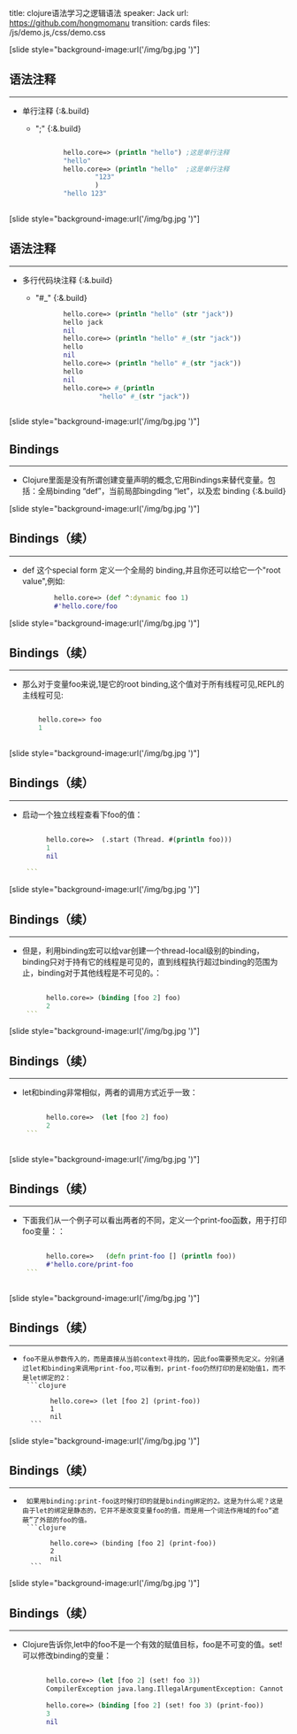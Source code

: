 title: clojure语法学习之逻辑语法
speaker: Jack
url: https://github.com/hongmomanu
transition: cards
files: /js/demo.js,/css/demo.css

[slide style="background-image:url('/img/bg.jpg	')"]

## 语法注释
----

* 单行注释 {:&.build} 
    * ";"  {:&.build}
        
         ```clojure
        
                hello.core=> (println "hello") ;这是单行注释  
                "hello"  
                hello.core=> (println "hello"  ;这是单行注释
                        "123"
                        )   
                "hello 123"  
                 
         ```
        
[slide style="background-image:url('/img/bg.jpg	')"]

## 语法注释
----

* 多行代码块注释 {:&.build} 
    * "#_" {:&.build}
                  
         ```clojure
                hello.core=> (println "hello" (str "jack"))
                hello jack
                nil  
                hello.core=> (println "hello" #_(str "jack"))
                hello
                nil
                hello.core=> (println "hello" #_(str "jack"))
                hello
                nil 
                hello.core=> #_(println 
                         "hello" #_(str "jack"))
                 
         ```

[slide style="background-image:url('/img/bg.jpg	')"]

## Bindings
----

* Clojure里面是没有所谓创建变量声明的概念,它用Bindings来替代变量。包括：全局binding “def”，当前局部bingding “let”，以及宏 binding {:&.build} 
    

[slide style="background-image:url('/img/bg.jpg	')"]

## Bindings（续）
----

*   def 这个special form 定义一个全局的 binding,并且你还可以给它一个"root value",例如:
    
       ```clojure
               hello.core=> (def ^:dynamic foo 1)
               #'hello.core/foo  
       ```

[slide style="background-image:url('/img/bg.jpg	')"]

## Bindings（续）
----
        
*   那么对于变量foo来说,1是它的root binding,这个值对于所有线程可见,REPL的主线程可见:
       ```clojure
       
           hello.core=> foo
           1
                
       ```

[slide style="background-image:url('/img/bg.jpg	')"]

## Bindings（续）
----

*   启动一个独立线程查看下foo的值：
       ```clojure
              
             hello.core=>  (.start (Thread. #(println foo)))
             1
             nil
                       
        ``` 

[slide style="background-image:url('/img/bg.jpg	')"]
## Bindings（续）
----

*   但是，利用binding宏可以给var创建一个thread-local级别的binding，binding只对于持有它的线程是可见的，直到线程执行超过binding的范围为止，binding对于其他线程是不可见的。：
       ```clojure
              
             hello.core=> (binding [foo 2] foo)
             2
        ``` 

[slide style="background-image:url('/img/bg.jpg	')"]
## Bindings（续）
----

*   let和binding非常相似，两者的调用方式近乎一致：
       ```clojure
              
             hello.core=>  (let [foo 2] foo)
             2
        ``` 
                   
[slide style="background-image:url('/img/bg.jpg	')"]
## Bindings（续）
----

*   下面我们从一个例子可以看出两者的不同，定义一个print-foo函数，用于打印foo变量：：
       ```clojure
              
             hello.core=>   (defn print-foo [] (println foo))
             #'hello.core/print-foo
        ``` 
                   
[slide style="background-image:url('/img/bg.jpg	')"]
## Bindings（续）
----

*     foo不是从参数传入的，而是直接从当前context寻找的，因此foo需要预先定义。分别通过let和binding来调用print-foo,可以看到，print-foo仍然打印的是初始值1，而不是let绑定的2：
       ```clojure
              
             hello.core=> (let [foo 2] (print-foo))
             1
             nil
        ``` 

[slide style="background-image:url('/img/bg.jpg	')"]                   
## Bindings（续）
----

*      如果用binding:print-foo这时候打印的就是binding绑定的2。这是为什么呢？这是由于let的绑定是静态的，它并不是改变变量foo的值，而是用一个词法作用域的foo“遮蔽”了外部的foo的值。
       ```clojure
              
             hello.core=> (binding [foo 2] (print-foo))
             2
             nil
        ``` 
[slide style="background-image:url('/img/bg.jpg	')"]                   
## Bindings（续）
----

*   Clojure告诉你,let中的foo不是一个有效的赋值目标，foo是不可变的值。set!可以修改binding的变量：
       ```clojure
              
             hello.core=> (let [foo 2] (set! foo 3))
             CompilerException java.lang.IllegalArgumentException: Cannot assign to non-mutable: foo, compiling:(/tmp/form-init5385717729874115910.clj:1:1) 
             
             hello.core=> (binding [foo 2] (set! foo 3) (print-foo))
             3
             nil
       ``` 
                   
   
 
